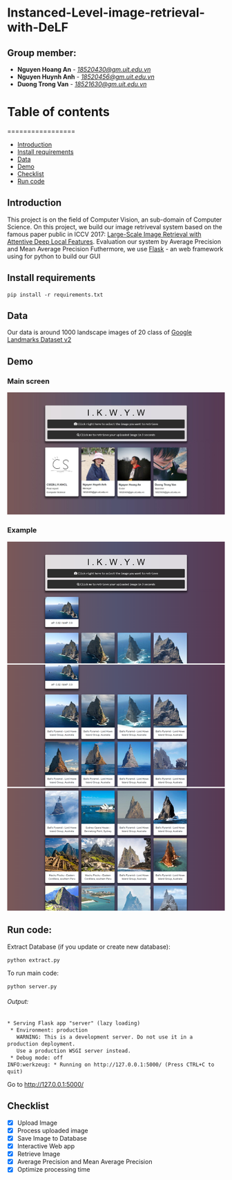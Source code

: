 # Instanced-Level-image-retrieval-with-DeLF
## Group member:
* **Nguyen Hoang An** - *18520430@gm.uit.edu.vn*
* **Nguyen Huynh Anh** - *18520456@gm.uit.edu.vn*
* **Duong Trong Van** - *18521630@gm.uit.edu.vn*

# Table of contents
=================

<!--ts-->
   * [Introduction](introduction)
   * [Install requirements](#install-requirements)
   * [Data](#Data)
   * [Demo](#Demo)
   * [Checklist](#Checklist)
   * [Run code](#Run-code)
   
<!--te-->

## Introduction
This project is on the field of Computer Vision, an sub-domain of Computer Science. On this project, we build our image retriveval system based on the famous paper public in ICCV 2017: [Large-Scale Image Retrieval with Attentive Deep Local Features](https://arxiv.org/abs/1612.06321). 
Evaluation our system by Average Precision and Mean Average Precision
Futhermore, we use [Flask](https://flask.palletsprojects.com/en/1.1.x/) - an web framework using for python to build our GUI

## Install requirements
```Shell
pip install -r requirements.txt
```

## Data
Our data is around 1000 landscape images of 20 class of [Google Landmarks Dataset v2](https://github.com/cvdfoundation/google-landmark)

## Demo

### Main screen
![alt text](https://github.com/NguyenHoangAn0511/Instanced-Level-image-retrieval-with-DeLF/blob/main/demo/main.jpeg)

### Example
![alt text](https://github.com/NguyenHoangAn0511/Instanced-Level-image-retrieval-with-DeLF/blob/main/demo/1.png)
![alt text](https://github.com/NguyenHoangAn0511/Instanced-Level-image-retrieval-with-DeLF/blob/main/demo/2.png)
![alt text](https://github.com/NguyenHoangAn0511/Instanced-Level-image-retrieval-with-DeLF/blob/main/demo/3.png)

## Run code:
Extract Database (if you update or create new database):
```
python extract.py
```
To run main code:
```
python server.py
```
###### Output:
```
* Serving Flask app "server" (lazy loading)
 * Environment: production
   WARNING: This is a development server. Do not use it in a production deployment.
   Use a production WSGI server instead.
 * Debug mode: off
INFO:werkzeug: * Running on http://127.0.0.1:5000/ (Press CTRL+C to quit)
```
Go to http://127.0.0.1:5000/
## Checklist
- [x] Upload Image
- [x] Process uploaded image
- [x] Save Image to Database
- [x] Interactive Web app
- [x] Retrieve Image
- [x] Average Precision and Mean Average Precision
- [x] Optimize processing time
